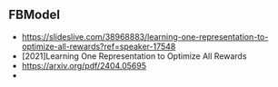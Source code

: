 ## FBModel
- https://slideslive.com/38968883/learning-one-representation-to-optimize-all-rewards?ref=speaker-17548
- [2021]Learning One Representation to Optimize All Rewards
- https://arxiv.org/pdf/2404.05695
- 

